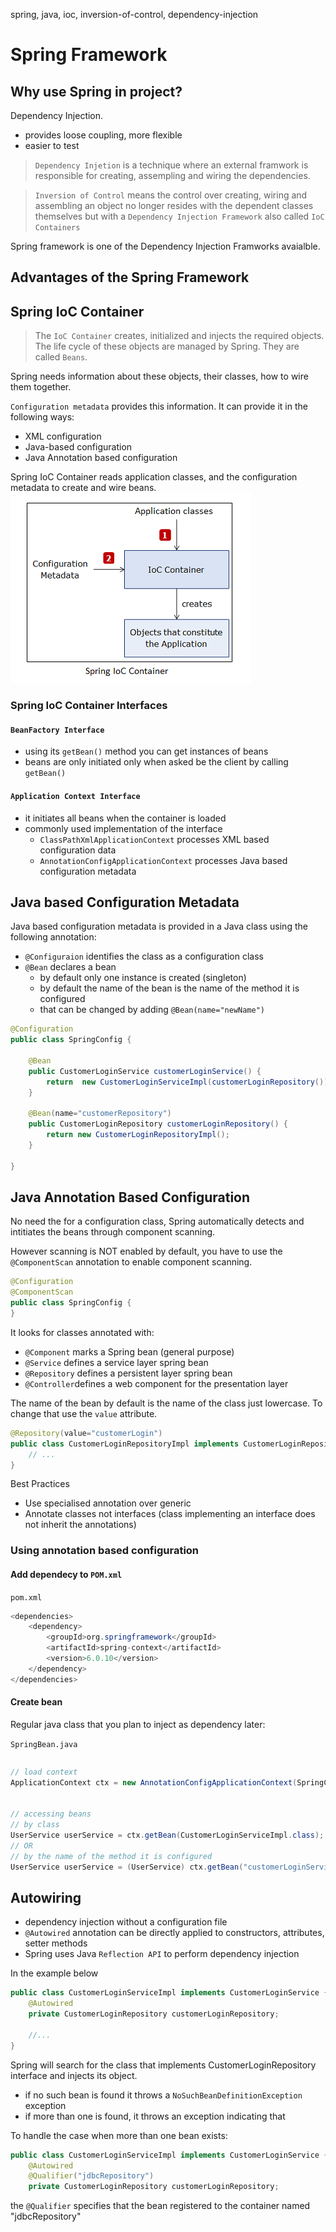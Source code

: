 spring, java, ioc, inversion-of-control, dependency-injection

# Spring Framework

## Why use Spring in project?
Dependency Injection.
- provides loose coupling, more flexible
- easier to test

> `Dependency Injetion` is a technique where an external framwork is responsible for creating, assempling and wiring the dependencies.

> `Inversion of Control` means the control over creating, wiring and assembling an object no longer resides with the dependent classes themselves but with a `Dependency Injection Framework` also called `IoC Containers`


Spring framework is one of the Dependency Injection Framworks avaialble.


## Advantages of the Spring Framework


## Spring IoC Container
> The `IoC Container` creates, initialized and injects the required objects. The life cycle of these objects are managed by Spring. They are called `Beans`.


Spring needs information about these objects, their classes, how to wire them together. 

`Configuration metadata` provides this information. It can provide it in the following ways:
- XML configuration
- Java-based configuration
- Java Annotation based configuration


Spring IoC Container reads application classes, and the configuration metadata to create and wire beans.
![alt text](images/sprintIoC.png)


### Spring IoC Container Interfaces

#### `BeanFactory Interface`

- using its `getBean()` method you can get instances of beans
- beans are only initiated only when asked be the client by calling `getBean()`

#### `Application Context Interface`
- it initiates all beans when the container is loaded
- commonly used implementation of the interface
    - `ClassPathXmlApplicationContext` processes XML based configuration data
    - `AnnotationConfigApplicationContext` processes Java based configuration metadata


## Java based Configuration Metadata

Java based configuration metadata is provided in a Java class using the following annotation:
- `@Configuraion` identifies the class as a configuration class
- `@Bean` declares a bean
    - by default only one instance is created (singleton)
    - by default the name of the bean is the name of the method it is configured
    - that can be changed by adding `@Bean(name="newName")`

```java
@Configuration
public class SpringConfig {

    @Bean
    public CustomerLoginService customerLoginService() {
        return  new CustomerLoginServiceImpl(customerLoginRepository());
    }

    @Bean(name="customerRepository")
    public CustomerLoginRepository customerLoginRepository() {
        return new CustomerLoginRepositoryImpl();
    }

}
``` 

## Java Annotation Based Configuration
No need the for a configuration class, Spring automatically 
detects and intitiates the beans through component scanning.

However scanning is NOT enabled by default, you have to use the `@ComponentScan` annotation to enable component scanning.
```java
@Configuration
@ComponentScan
public class SpringConfig {
}
```

It looks for classes annotated with:
- `@Component` marks a Spring bean (general purpose)
- `@Service` defines a service layer spring bean
- `@Repository` defines a persistent layer spring bean
- `@Controller`defines a web component for the presentation layer


The name of the bean by default is the name of the class just lowercase. To change that use the `value` attribute.
```java
​@Repository(value="customerLogin")
public class CustomerLoginRepositoryImpl implements CustomerLoginRepository {	
	// ...
}
```

Best Practices
- Use specialised annotation over generic
- Annotate classes not interfaces (class implementing an interface does not inherit the annotations)


### Using annotation based configuration

#### Add dependecy to `POM.xml`

`pom.xml`
```java
<dependencies>
    <dependency>
        <groupId>org.springframework</groupId>
        <artifactId>spring-context</artifactId>
        <version>6.0.10</version>
    </dependency>
</dependencies>
```

#### Create bean
Regular java class that you plan to inject as dependency later:

`SpringBean.java`
```java

```
```java
// load context
ApplicationContext ctx = new AnnotationConfigApplicationContext(SpringConfig.class);


// accessing beans
// by class
UserService userService = ctx.getBean(CustomerLoginServiceImpl.class);
// OR
// by the name of the method it is configured
UserService userService = (UserService) ctx.getBean("customerLoginServiceImpl");
```

## Autowiring
- dependency injection without a configuration file
- `@Autowired` annotation can be directly applied to constructors, attributes, setter methods
- Spring uses Java `Reflection API` to perform dependency injection

In the example below
```java
public class CustomerLoginServiceImpl implements CustomerLoginService {
	@Autowired
	private CustomerLoginRepository customerLoginRepository;
	
    //... 
}
```
Spring will search for the class that implements CustomerLoginRepository interface and injects its object.

- if no such bean is found it throws a `NoSuchBeanDefinitionException` exception
- if more than one is found, it throws an exception indicating that


To handle the case when more than one bean exists:
```java
public class CustomerLoginServiceImpl implements CustomerLoginService {
	@Autowired
    @Qualifier("jdbcRepository")
	private CustomerLoginRepository customerLoginRepository;
```
the `@Qualifier` specifies that the bean registered to the container named "jdbcRepository" 
